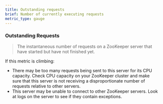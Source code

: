 ```yaml
---
title: Outstanding requests
brief: Number of currently executing requests
metric_type: gauge
---
```


### Outstanding Requests

> The instantaneous number of requests on a ZooKeeper server that have started but have not finished yet.

If this metric is climbing:
* There may be too many requests being sent to this server for its CPU capacity. Check CPU capacity on your ZooKeeper cluster and make sure that this server is not receiving a disproportionate number of requests relative to other servers.
* This server may be unable to connect to other ZooKeeper servers. Look at logs on the server to see if they contain exceptions.
